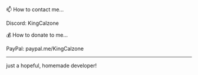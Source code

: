 📫 How to contact me...

Discord: KingCalzone

💰 How to donate to me...

PayPal: paypal.me/KingCalzone

---------------------------------------------------------------------------------------------------------------------------------------------------------------------------------------------------
just a hopeful, homemade developer! 
<!---
KingCalzone/KingCalzone is a ✨ special ✨ repository because its `README.md` (this file) appears on your GitHub profile.
You can click the Preview link to take a look at your changes.
--->
